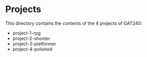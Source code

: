 <h1>Projects</h1>
<p>This directory contains the contents of the 4 projects of GAT240:</p>
<ul>
	<li>project-1-rpg</li>
	<li>project-2-shooter</li>
	<li>project-3-platformer</li>
	<li>project-4-polished</li>
</ul>
